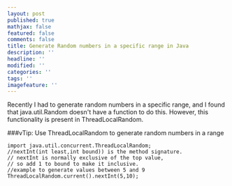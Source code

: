 ```yaml
---
layout: post
published: true
mathjax: false
featured: false
comments: false
title: Generate Random numbers in a specific range in Java
description: ''
headline: ''
modified: ''
categories: ''
tags: ''
imagefeature: ''
---
```

Recently I had to generate random numbers in a specific range, and I found that java.util.Random doesn't have a function to do this. However, this functionality is present in ThreadLocalRandom.

###vTip: Use ThreadLocalRandom to generate random numbers in a range

```
import java.util.concurrent.ThreadLocalRandom;
//nextInt(int least,int bound)) is the method signature.
// nextInt is normally exclusive of the top value,
// so add 1 to bound to make it inclusive.
//example to generate values between 5 and 9
ThreadLocalRandom.current().nextInt(5,10); 
```
